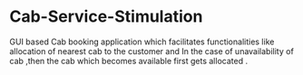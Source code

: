 # Cab-Service-Stimulation
GUI based Cab booking application which facilitates functionalities like allocation of  nearest cab to the customer and In the case of unavailability of cab ,then the cab which becomes available first gets allocated .
